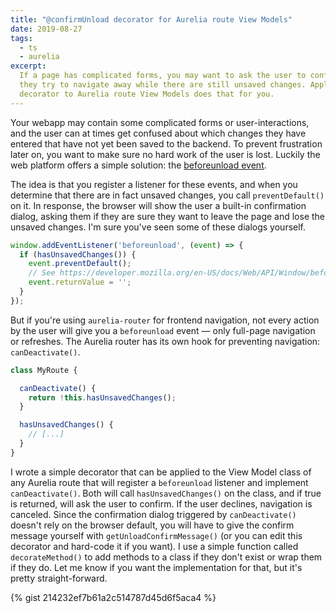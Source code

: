 ```yaml
---
title: "@confirmUnload decorator for Aurelia route View Models"
date: 2019-08-27
tags:
  - ts
  - aurelia
excerpt:
  If a page has complicated forms, you may want to ask the user to confirm when
  they try to navigate away while there are still unsaved changes. Applying this
  decorator to Aurelia route View Models does that for you.
---
```


Your webapp may contain some complicated forms or user-interactions, and the
user can at times get confused about which changes they have entered that have
not yet been saved to the backend. To prevent frustration later on, you want to
make sure no hard work of the user is lost. Luckily the web platform offers a
simple solution: the [beforeunload event](https://developer.mozilla.org/en-US/docs/Web/API/Window/beforeunload_event).

The idea is that you register a listener for these events, and when you
determine that there are in fact unsaved changes, you call `preventDefault()` on
it. In response, the browser will show the user a built-in confirmation dialog,
asking them if they are sure they want to leave the page and lose the unsaved
changes. I'm sure you've seen some of these dialogs yourself.

```js
window.addEventListener('beforeunload', (event) => {
  if (hasUnsavedChanges()) {
    event.preventDefault();
    // See https://developer.mozilla.org/en-US/docs/Web/API/Window/beforeunload_event
    event.returnValue = '';
  }
});
```

But if you're using `aurelia-router` for frontend navigation, not every action
by the user will give you a `beforeunload` event &mdash; only full-page navigation or
refreshes. The Aurelia router has its own hook for preventing navigation:
`canDeactivate()`.

```js
class MyRoute {

  canDeactivate() {
    return !this.hasUnsavedChanges();
  }

  hasUnsavedChanges() {
    // [...]
  }
}
```

I wrote a simple decorator that can be applied to the View Model class of any
Aurelia route that will register a `beforeunload` listener and implement
`canDeactivate()`. Both will call `hasUnsavedChanges()` on the class, and if
true is returned, will ask the user to confirm. If the user declines, navigation
is canceled. Since the confirmation dialog triggered by `canDeactivate()`
doesn't rely on the browser default, you will have to give the confirm
message yourself with `getUnloadConfirmMessage()` (or you can edit this
decorator and hard-code it if you want). I use a simple function called
`decorateMethod()` to add methods to a class if they don't exist or wrap them if
they do. Let me know if you want the implementation for that, but it's pretty
straight-forward.

{% gist 214232ef7b61a2c514787d45d6f5aca4 %}
